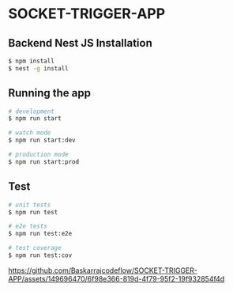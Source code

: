 # SOCKET-TRIGGER-APP

## Backend Nest JS Installation

```bash
$ npm install
$ nest -g install
```

## Running the app

```bash
# development
$ npm run start

# watch mode
$ npm run start:dev

# production mode
$ npm run start:prod
```

## Test

```bash
# unit tests
$ npm run test

# e2e tests
$ npm run test:e2e

# test coverage
$ npm run test:cov
```


https://github.com/Baskarrajcodeflow/SOCKET-TRIGGER-APP/assets/149696470/6f98e366-819d-4f79-95f2-19f932854f4d

